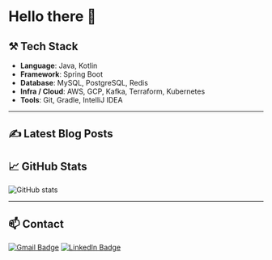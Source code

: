 # Hello there 👋

## ⚒️ Tech Stack
- **Language**: Java, Kotlin  
- **Framework**: Spring Boot
- **Database**: MySQL, PostgreSQL, Redis  
- **Infra / Cloud**: AWS, GCP, Kafka, Terraform, Kubernetes
- **Tools**: Git, Gradle, IntelliJ IDEA

---

## ✍️ Latest Blog Posts
<!-- BLOG-POST-LIST:START -->
<!-- BLOG-POST-LIST:END -->

## 📈 GitHub Stats
![GitHub stats](https://github-readme-stats.vercel.app/api?username=jun7343&show_icons=true)

---

## 📫 Contact
[![Gmail Badge](https://img.shields.io/badge/-zlsl7343@gmail.com-EA4335?style=flat&logo=Gmail&logoColor=white)](mailto:zlsl7343@gmail.com)
[![LinkedIn Badge](https://img.shields.io/badge/-LinkedIn-0A66C2?style=flat&logo=Linkedin&logoColor=white)](https://linkedin.com/in//jun-yu-482aaa1b5/)
